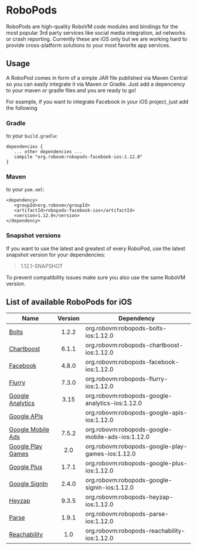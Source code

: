 # RoboPods

RoboPods are high-quality RoboVM code modules and bindings for the most popular 3rd party services 
like social media integration, ad networks or crash reporting. 
Currently these are iOS only but we are working hard to provide cross-platform solutions 
to your most favorite app services.

## Usage

A RoboPod comes in form of a simple JAR file published via Maven Central so you can easily 
integrate it via Maven or Gradle.
Just add a depencency to your maven or gradle files and you are ready to go!

For example, if you want to integrate Facebook in your iOS project, just add the following

### Gradle

to your `build.gradle`:

```
dependencies {
   ... other dependencies ...
   compile "org.robovm:robopods-facebook-ios:1.12.0"
}
```

### Maven

to your `pom.xml`:

```
<dependency>
   <groupId>org.robovm</groupId>
   <artifactId>robopods-facebook-ios</artifactId>
   <version>1.12.0</version>
</dependency>
```

### Snapshot versions

If you want to use the latest and greatest of every RoboPod, use the latest snapshot version for your dependencies:

> 1.12.1-SNAPSHOT

To prevent compatibility issues make sure you also use the same RoboVM version.

## List of available RoboPods for iOS

|                  Name                   | Version | Dependency                                      |
|-----------------------------------------|:-------:|-------------------------------------------------|
| [Bolts](bolts/)                         | 1.2.2   | org.robovm:robopods-bolts-ios:1.12.0            |
| [Chartboost](chartboost/)               | 6.1.1   | org.robovm:robopods-chartboost-ios:1.12.0       |
| [Facebook](facebook/)                   | 4.8.0   | org.robovm:robopods-facebook-ios:1.12.0         |
| [Flurry](flurry/)                       | 7.3.0   | org.robovm:robopods-flurry-ios:1.12.0           |
| [Google Analytics](google-analytics/)   | 3.15    | org.robovm:robopods-google-analytics-ios:1.12.0 |
| [Google APIs](google-apis/)             |         | org.robovm:robopods-google-apis-ios:1.12.0      |
| [Google Mobile Ads](google-mobile-ads/) | 7.5.2   | org.robovm:robopods-google-mobile-ads-ios:1.12.0|
| [Google Play Games](google-play-games/) | 2.0     | org.robovm:robopods-google-play-games-ios:1.12.0|
| [Google Plus](google-plus/)             | 1.7.1   | org.robovm:robopods-google-plus-ios:1.12.0      |
| [Google SignIn](google-signin/)         | 2.4.0   | org.robovm:robopods-google-signin-ios:1.12.0    |
| [Heyzap](heyzap/)                       | 9.3.5   | org.robovm:robopods-heyzap-ios:1.12.0           |
| [Parse](parse/)                         | 1.9.1   | org.robovm:robopods-parse-ios:1.12.0            |
| [Reachability](reachability/)           | 1.0     | org.robovm:robopods-reachability-ios:1.12.0     |